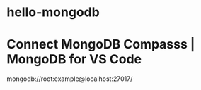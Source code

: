 # hello-mongodb

# Connect MongoDB Compasss | MongoDB for VS Code

mongodb://root:example@localhost:27017/